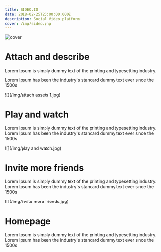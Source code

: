 ```yaml
---
title: SIDEO.IO
date: 2018-02-25T23:00:00.000Z
description: Social Video platform
cover: /img/sideo.png
---
```

![cover](/img/sideo-single-cover.jpg)

# Attach and describe

Lorem Ipsum is simply dummy text of the printing and typesetting industry. 

Lorem Ipsum has been the industry's standard dummy text ever since the 1500s

![](/img/attach assets 1.jpg)

# Play and watch

Lorem Ipsum is simply dummy text of the printing and typesetting industry. Lorem Ipsum has been the industry's standard dummy text ever since the 1500s



![](/img/play and watch.jpg)

# Invite more friends

Lorem Ipsum is simply dummy text of the printing and typesetting industry. Lorem Ipsum has been the industry's standard dummy text ever since the 1500s



![](/img/invite more friends.jpg)

# Homepage

Lorem Ipsum is simply dummy text of the printing and typesetting industry. Lorem Ipsum has been the industry's standard dummy text ever since the 1500s
